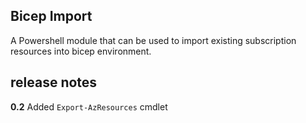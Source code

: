 ## Bicep Import
A Powershell module that can be used to import existing subscription resources into bicep environment.

## release notes

**0.2**
Added `Export-AzResources` cmdlet